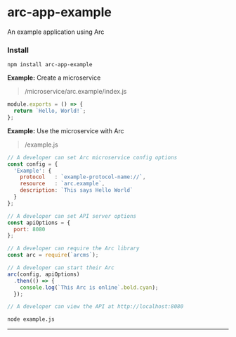# arc-app-example
An example application using Arc

### Install
`npm install arc-app-example`

**Example:** Create a microservice
> /microservice/arc.example/index.js

```javascript
module.exports = () => {
  return `Hello, World!`;
};
```

**Example:** Use the microservice with Arc
> /example.js

```javascript
// A developer can set Arc microservice config options
const config = {
  'Example': {
    protocol   : `example-protocol-name://`,
    resource   : `arc.example`,
    description: `This says Hello World`
  }
};

// A developer can set API server options
const apiOptions = {
  port: 8080
};

// A developer can require the Arc library
const arc = require(`arcms`);

// A developer can start their Arc
arc(config, apiOptions)
  .then(() => {
    console.log(`This Arc is online`.bold.cyan);
  });

// A developer can view the API at http://localhost:8080
```

```bash
node example.js
```

---